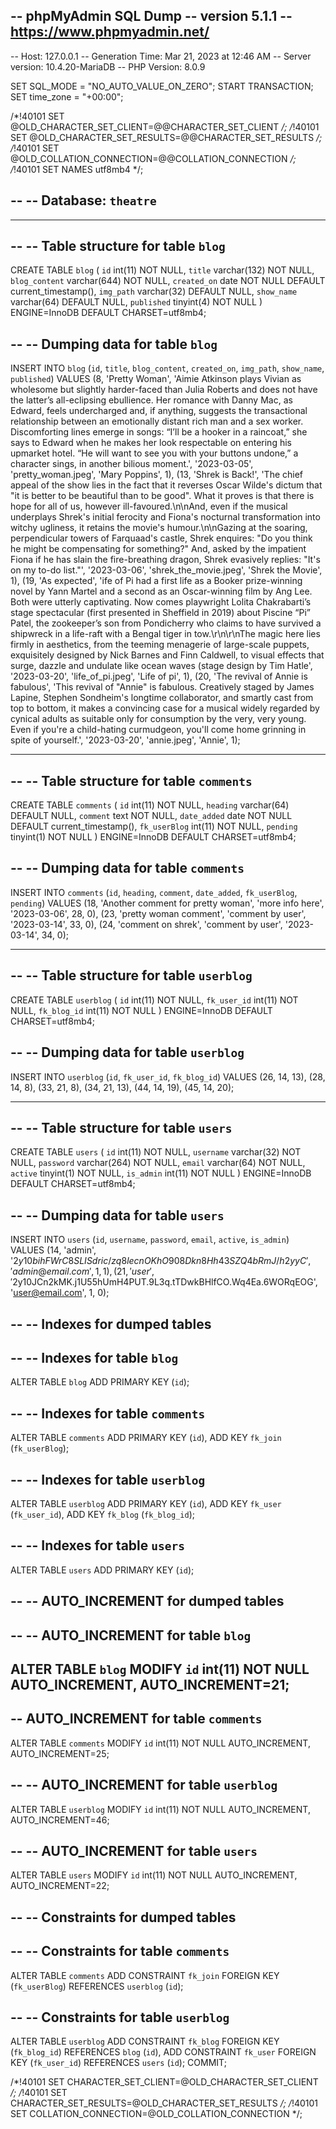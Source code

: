 -- phpMyAdmin SQL Dump
-- version 5.1.1
-- https://www.phpmyadmin.net/
--
-- Host: 127.0.0.1
-- Generation Time: Mar 21, 2023 at 12:46 AM
-- Server version: 10.4.20-MariaDB
-- PHP Version: 8.0.9

SET SQL_MODE = "NO_AUTO_VALUE_ON_ZERO";
START TRANSACTION;
SET time_zone = "+00:00";


/*!40101 SET @OLD_CHARACTER_SET_CLIENT=@@CHARACTER_SET_CLIENT */;
/*!40101 SET @OLD_CHARACTER_SET_RESULTS=@@CHARACTER_SET_RESULTS */;
/*!40101 SET @OLD_COLLATION_CONNECTION=@@COLLATION_CONNECTION */;
/*!40101 SET NAMES utf8mb4 */;

--
-- Database: `theatre`
--

-- --------------------------------------------------------

--
-- Table structure for table `blog`
--

CREATE TABLE `blog` (
  `id` int(11) NOT NULL,
  `title` varchar(132) NOT NULL,
  `blog_content` varchar(644) NOT NULL,
  `created_on` date NOT NULL DEFAULT current_timestamp(),
  `img_path` varchar(32) DEFAULT NULL,
  `show_name` varchar(64) DEFAULT NULL,
  `published` tinyint(4) NOT NULL
) ENGINE=InnoDB DEFAULT CHARSET=utf8mb4;

--
-- Dumping data for table `blog`
--

INSERT INTO `blog` (`id`, `title`, `blog_content`, `created_on`, `img_path`, `show_name`, `published`) VALUES
(8, 'Pretty Woman', 'Aimie Atkinson plays Vivian as wholesome but slightly harder-faced than Julia Roberts and does not have the latter’s all-eclipsing ebullience. Her romance with Danny Mac, as Edward, feels undercharged and, if anything, suggests the transactional relationship between an emotionally distant rich man and a sex worker. Discomforting lines emerge in songs: “I’ll be a hooker in a raincoat,” she says to Edward when he makes her look respectable on entering his upmarket hotel. “He will want to see you with your buttons undone,” a character sings, in another bilious moment.', '2023-03-05', 'pretty_woman.jpeg', 'Mary Poppins', 1),
(13, 'Shrek is Back!', 'The chief appeal of the show lies in the fact that it reverses Oscar Wilde\'s dictum that \"it is better to be beautiful than to be good\". What it proves is that there is hope for all of us, however ill-favoured.\n\nAnd, even if the musical underplays Shrek\'s initial ferocity and Fiona\'s nocturnal transformation into witchy ugliness, it retains the movie\'s humour.\n\nGazing at the soaring, perpendicular towers of Farquaad\'s castle, Shrek enquires: \"Do you think he might be compensating for something?\" And, asked by the impatient Fiona if he has slain the fire-breathing dragon, Shrek evasively replies: \"It\'s on my to-do list.\"', '2023-03-06', 'shrek_the_movie.jpeg', 'Shrek the Movie', 1),
(19, 'As expected', 'ife of Pi had a first life as a Booker prize-winning novel by Yann Martel and a second as an Oscar-winning film by Ang Lee. Both were utterly captivating. Now comes playwright Lolita Chakrabarti’s stage spectacular (first presented in Sheffield in 2019) about Piscine “Pi” Patel, the zookeeper’s son from Pondicherry who claims to have survived a shipwreck in a life-raft with a Bengal tiger in tow.\r\n\r\nThe magic here lies firmly in aesthetics, from the teeming menagerie of large-scale puppets, exquisitely designed by Nick Barnes and Finn Caldwell, to visual effects that surge, dazzle and undulate like ocean waves (stage design by Tim Hatle', '2023-03-20', 'life_of_pi.jpeg', 'Life of pi', 1),
(20, 'The revival of Annie is fabulous', 'This revival of \"Annie\" is fabulous. Creatively staged by James Lapine, Stephen Sondheim\'s longtime collaborator, and smartly cast from top to bottom, it makes a convincing case for a musical widely regarded by cynical adults as suitable only for consumption by the very, very young. Even if you\'re a child-hating curmudgeon, you\'ll come home grinning in spite of yourself.', '2023-03-20', 'annie.jpeg', 'Annie', 1);

-- --------------------------------------------------------

--
-- Table structure for table `comments`
--

CREATE TABLE `comments` (
  `id` int(11) NOT NULL,
  `heading` varchar(64) DEFAULT NULL,
  `comment` text NOT NULL,
  `date_added` date NOT NULL DEFAULT current_timestamp(),
  `fk_userBlog` int(11) NOT NULL,
  `pending` tinyint(1) NOT NULL
) ENGINE=InnoDB DEFAULT CHARSET=utf8mb4;

--
-- Dumping data for table `comments`
--

INSERT INTO `comments` (`id`, `heading`, `comment`, `date_added`, `fk_userBlog`, `pending`) VALUES
(18, 'Another comment for pretty woman', 'more info here', '2023-03-06', 28, 0),
(23, 'pretty woman comment', 'comment by user', '2023-03-14', 33, 0),
(24, 'comment on shrek', 'comment by user', '2023-03-14', 34, 0);

-- --------------------------------------------------------

--
-- Table structure for table `userblog`
--

CREATE TABLE `userblog` (
  `id` int(11) NOT NULL,
  `fk_user_id` int(11) NOT NULL,
  `fk_blog_id` int(11) NOT NULL
) ENGINE=InnoDB DEFAULT CHARSET=utf8mb4;

--
-- Dumping data for table `userblog`
--

INSERT INTO `userblog` (`id`, `fk_user_id`, `fk_blog_id`) VALUES
(26, 14, 13),
(28, 14, 8),
(33, 21, 8),
(34, 21, 13),
(44, 14, 19),
(45, 14, 20);

-- --------------------------------------------------------

--
-- Table structure for table `users`
--

CREATE TABLE `users` (
  `id` int(11) NOT NULL,
  `username` varchar(32) NOT NULL,
  `password` varchar(264) NOT NULL,
  `email` varchar(64) NOT NULL,
  `active` tinyint(1) NOT NULL,
  `is_admin` int(11) NOT NULL
) ENGINE=InnoDB DEFAULT CHARSET=utf8mb4;

--
-- Dumping data for table `users`
--

INSERT INTO `users` (`id`, `username`, `password`, `email`, `active`, `is_admin`) VALUES
(14, 'admin', '$2y$10$bihFWrC8SLISdric/zq8lecnOKhO908Dkn8Hh43SZQ4bRmJ/h2yyC', 'admin@email.com', 1, 1),
(21, 'user', '$2y$10$JCn2kMK.j1U55hUmH4PUT.9L3q.tTDwkBHlfCO.Wq4Ea.6WORqEOG', 'user@email.com', 1, 0);

--
-- Indexes for dumped tables
--

--
-- Indexes for table `blog`
--
ALTER TABLE `blog`
  ADD PRIMARY KEY (`id`);

--
-- Indexes for table `comments`
--
ALTER TABLE `comments`
  ADD PRIMARY KEY (`id`),
  ADD KEY `fk_join` (`fk_userBlog`);

--
-- Indexes for table `userblog`
--
ALTER TABLE `userblog`
  ADD PRIMARY KEY (`id`),
  ADD KEY `fk_user` (`fk_user_id`),
  ADD KEY `fk_blog` (`fk_blog_id`);

--
-- Indexes for table `users`
--
ALTER TABLE `users`
  ADD PRIMARY KEY (`id`);

--
-- AUTO_INCREMENT for dumped tables
--

--
-- AUTO_INCREMENT for table `blog`
--
ALTER TABLE `blog`
MODIFY `id` int(11) NOT NULL AUTO_INCREMENT, AUTO_INCREMENT=21;
--
-- AUTO_INCREMENT for table `comments`
--
ALTER TABLE `comments`
  MODIFY `id` int(11) NOT NULL AUTO_INCREMENT, AUTO_INCREMENT=25;

--
-- AUTO_INCREMENT for table `userblog`
--
ALTER TABLE `userblog`
  MODIFY `id` int(11) NOT NULL AUTO_INCREMENT, AUTO_INCREMENT=46;

--
-- AUTO_INCREMENT for table `users`
--
ALTER TABLE `users`
  MODIFY `id` int(11) NOT NULL AUTO_INCREMENT, AUTO_INCREMENT=22;

--
-- Constraints for dumped tables
--

--
-- Constraints for table `comments`
--
ALTER TABLE `comments`
  ADD CONSTRAINT `fk_join` FOREIGN KEY (`fk_userBlog`) REFERENCES `userblog` (`id`);

--
-- Constraints for table `userblog`
--
ALTER TABLE `userblog`
  ADD CONSTRAINT `fk_blog` FOREIGN KEY (`fk_blog_id`) REFERENCES `blog` (`id`),
  ADD CONSTRAINT `fk_user` FOREIGN KEY (`fk_user_id`) REFERENCES `users` (`id`);
COMMIT;

/*!40101 SET CHARACTER_SET_CLIENT=@OLD_CHARACTER_SET_CLIENT */;
/*!40101 SET CHARACTER_SET_RESULTS=@OLD_CHARACTER_SET_RESULTS */;
/*!40101 SET COLLATION_CONNECTION=@OLD_COLLATION_CONNECTION */;
